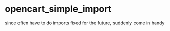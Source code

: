 # opencart_simple_import
since often have to do imports fixed for the future, suddenly come in handy 
